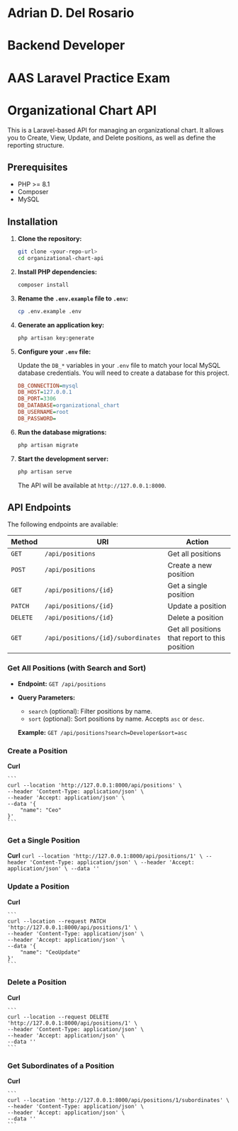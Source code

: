 # Adrian D. Del Rosario
# Backend Developer

# AAS Laravel Practice Exam

# Organizational Chart API
This is a Laravel-based API for managing an organizational chart. It allows you to Create, View, Update, and Delete positions, as well as define the reporting structure.

## Prerequisites

- PHP >= 8.1
- Composer
- MySQL

## Installation

1.  **Clone the repository:**
    ```bash
    git clone <your-repo-url>
    cd organizational-chart-api
    ```

2.  **Install PHP dependencies:**
    ```bash
    composer install
    ```

3.  **Rename the `.env.example` file to `.env`:**
    ```bash
    cp .env.example .env
    ```

4.  **Generate an application key:**
    ```bash
    php artisan key:generate
    ```

5.  **Configure your `.env` file:**

    Update the `DB_*` variables in your `.env` file to match your local MySQL database credentials. You will need to create a database for this project.

    ```ini
    DB_CONNECTION=mysql
    DB_HOST=127.0.0.1
    DB_PORT=3306
    DB_DATABASE=organizational_chart
    DB_USERNAME=root
    DB_PASSWORD=
    ```

6.  **Run the database migrations:**
    ```bash
    php artisan migrate
    ```

7.  **Start the development server:**
    ```bash
    php artisan serve
    ```

    The API will be available at `http://127.0.0.1:8000`.

## API Endpoints

The following endpoints are available:

| Method | URI | Action |
| --- | --- | --- |
| `GET` | `/api/positions` | Get all positions |
| `POST` | `/api/positions` | Create a new position |
| `GET` | `/api/positions/{id}` | Get a single position |
| `PATCH` | `/api/positions/{id}` | Update a position |
| `DELETE` | `/api/positions/{id}` | Delete a position |
| `GET` | `/api/positions/{id}/subordinates` | Get all positions that report to this position |

### Get All Positions (with Search and Sort)

-   **Endpoint:** `GET /api/positions`
-   **Query Parameters:**
    -   `search` (optional): Filter positions by name.
    -   `sort` (optional): Sort positions by name. Accepts `asc` or `desc`.

    **Example:** `GET /api/positions?search=Developer&sort=asc`

### Create a Position
**Curl**

    ```
    curl --location 'http://127.0.0.1:8000/api/positions' \
    --header 'Content-Type: application/json' \
    --header 'Accept: application/json' \
    --data '{
        "name": "Ceo"
    }'
    ```

### Get a Single Position
**Curl** 
    ```
    curl --location 'http://127.0.0.1:8000/api/positions/1' \
    --header 'Content-Type: application/json' \
    --header 'Accept: application/json' \
    --data ''
    ```

### Update a Position
**Curl**

    ```
    curl --location --request PATCH 'http://127.0.0.1:8000/api/positions/1' \
    --header 'Content-Type: application/json' \
    --header 'Accept: application/json' \
    --data '{
        "name": "CeoUpdate"
    }'
    ```

### Delete a Position
**Curl**

    ```
    curl --location --request DELETE 'http://127.0.0.1:8000/api/positions/1' \
    --header 'Content-Type: application/json' \
    --header 'Accept: application/json' \
    --data ''
    ```

### Get Subordinates of a Position
**Curl**

    ```
    curl --location 'http://127.0.0.1:8000/api/positions/1/subordinates' \
    --header 'Content-Type: application/json' \
    --header 'Accept: application/json' \
    --data ''
    ```
